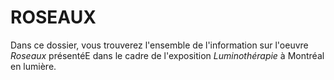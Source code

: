 # ROSEAUX

Dans ce dossier, vous trouverez l'ensemble de l'information sur l'oeuvre *Roseaux* présentéE dans le cadre de l'exposition *Luminothérapie* à Montréal en lumière.
